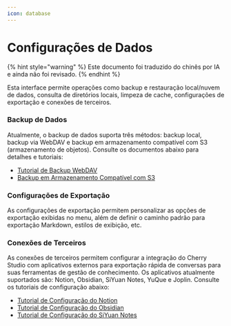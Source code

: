 ```yaml
---
icon: database
---
```

# Configurações de Dados


{% hint style="warning" %}
Este documento foi traduzido do chinês por IA e ainda não foi revisado.
{% endhint %}




Esta interface permite operações como backup e restauração local/nuvem de dados, consulta de diretórios locais, limpeza de cache, configurações de exportação e conexões de terceiros.

### Backup de Dados

Atualmente, o backup de dados suporta três métodos: backup local, backup via WebDAV e backup em armazenamento compatível com S3 (armazenamento de objetos). Consulte os documentos abaixo para detalhes e tutoriais:

- [Tutorial de Backup WebDAV](../../../data-settings/WebDAV.md)
- [Backup em Armazenamento Compatível com S3](../../../data-settings/s3-compatible.md)

### Configurações de Exportação

As configurações de exportação permitem personalizar as opções de exportação exibidas no menu, além de definir o caminho padrão para exportação Markdown, estilos de exibição, etc.

### Conexões de Terceiros

As conexões de terceiros permitem configurar a integração do Cherry Studio com aplicativos externos para exportação rápida de conversas para suas ferramentas de gestão de conhecimento. Os aplicativos atualmente suportados são: Notion, Obsidian, SiYuan Notes, YuQue e Joplin. Consulte os tutoriais de configuração abaixo:

- [Tutorial de Configuração do Notion](../../../data-settings/notion.md)
- [Tutorial de Configuração do Obsidian](../../../data-settings/obsidian.md)
- [Tutorial de Configuração do SiYuan Notes](../../../data-settings/siyuan.md)